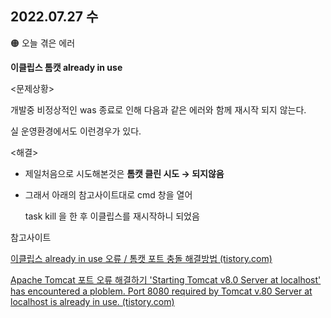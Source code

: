 
## 2022.07.27 수

🟠 오늘 겪은 에러

 **이클립스 톰캣 already in use**
 
 
 <문제상황>

개발중 비정상적인 was 종료로 인해 다음과 같은 에러와 함께 재시작 되지 않는다. 

실 운영환경에서도 이런경우가 있다.

<해결>

- 제일처음으로 시도해본것은 **톰캣 클린 시도 → 되지않음**

- 그래서 아래의 참고사이트대로 cmd 창을 열어
    
    task kill 을 한 후 이클립스를 재시작하니 되었음
    
    
    
참고사이트

[이클립스 already in use 오류 / 톰캣 포트 충돌 해결방법 (tistory.com)](https://limqoh.tistory.com/entry/webetc0001)

[Apache Tomcat 포트 오류 해결하기 'Starting Tomcat v8.0 Server at localhost' has encountered a ploblem. Port 8080 required by Tomcat v.80 Server at localhost is already in use. (tistory.com)](https://aspring.tistory.com/entry/Apache-Tomcat-%ED%8F%AC%ED%8A%B8-%EC%98%A4%EB%A5%98-%ED%95%B4%EA%B2%B0%ED%95%98%EA%B8%B0-Starting-Tomcat-v80-Server-at-localhost-has-encountered-a-ploblem-Port-8080-required-by-Tomcat-v80-Server-at-localhost-is-already-in-use)
